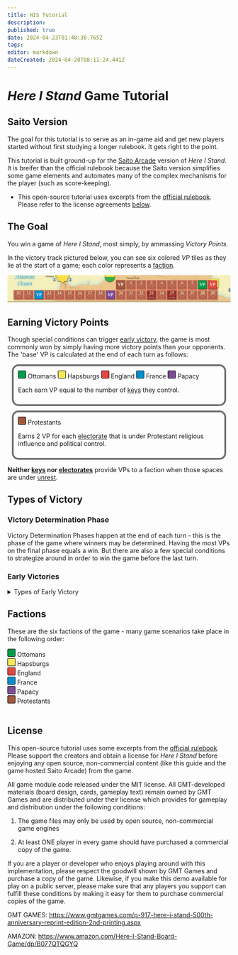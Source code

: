```yaml
---
title: HIS Tutorial
description: 
published: true
date: 2024-04-23T01:48:30.765Z
tags: 
editor: markdown
dateCreated: 2024-04-20T08:11:24.441Z
---
```


# *Here I Stand* Game Tutorial

## Saito Version

The goal for this tutorial is to serve as an in-game aid and get new players started without first studying a longer rulebook. It gets right to the point.

This tutorial is built ground-up for the <a href="saito.io/arcade">Saito Arcade</a> version of *Here I Stand.* It is breifer than the official rulebook because the Saito version simplifies some game elements and automates many of the complex mechanisms for the player (such as score-keeping).


* This open-source tutorial uses excerpts from the [official rulebook](https://www.gmtgames.com/living_rules/HIS-Rules-2010.pdf). Please refer to the license agreements <a href="#license">below</a>.

## The Goal

You win a game of *Here I Stand*, most simply, by ammassing *Victory Points.*

In the victory track pictured below, you can see six colored *VP* tiles as they lie at the start of a game; each color represents a <a href=#factions onclick="flashDiv()">faction</a>. 

![his-victory-track-gamestart.png](/his-victory-track-gamestart.png)

## Earning Victory Points

Though special conditions can trigger <a href="#early">early victory</a>, the game is most commonly won by simply having more victory points than your opponents. The 'base' VP is calculated at the end of each turn as follows:

<div class="box">
<div class="factionBox" style="background-color: #019d4c;"></div> Ottomans

<div class="factionBox" style="background-color: #fce75a;"></div> Hapsburgs

<div class="factionBox" style="background-color: #e54640;"></div> England

<div class="factionBox" style="background-color: #0090cf;"></div> France

<div class="factionBox" style="background-color: #7b4d96;"></div> Papacy
<br>

Each earn VP equal to the number of <a href="keys">keys</a> they control. 
</div>

<div class="box">
<div  class="factionBox" style="background-color: #a2583d;"></div> Protestants
<br>

Earns 2 VP for each <a href="#electorates">electorate</a> that is under Protestant religious influence and political control.
</div>

**Neither <a href="keys">keys</a> nor <a href="#electorates">electorates</a>** provide VPs to a faction when those spaces are under <a href="#unrest">unrest</a>.
  

## Types of Victory

### <div id="determination"> Victory Determination Phase </div>

Victory Determination Phases happen at the end of each turn - this is the phase of the game where winners may be determined. Having the most VPs on the final phase equals a win. But there are also a few special conditions to strategize around in order to win the game before the last turn.

### <div id="early" class="targetDiv"> Early Victories </div>

<details> <summary>Types of Early Victory</summary>
  
  <details><summary> Automatic Victory </summary>
    Standard Victory - 
 
		Domination Victory - 
  
		Time Limit Victory - 
	</details>

</details>
</details>
  

## <div id="factions" class="targetDiv"> Factions </div>

These are the six factions of the game - many game scenarios take place in the following order:

<div class="factionBox" style="background-color: #019d4c;"></div> Ottomans
<br>

<div class="factionBox" style="background-color: #fce75a;"></div> Hapsburgs
<br>

<div  class="factionBox" style="background-color: #e54640;"></div> England
<br>

<div  class="factionBox" style="background-color: #0090cf;"></div> France
<br>

<div  class="factionBox" style="background-color: #7b4d96;"></div> Papacy
<br>

<div  class="factionBox" style="background-color: #a2583d;"></div> Protestants
<br>


<br>

## <div id="license" class="targetDiv"> License </div>

This open-source tutorial uses some excerpts from the [official rulebook](https://www.gmtgames.com/living_rules/HIS-Rules-2010.pdf). Please support the creators and obtain a license for *Here I Stand* before enjoying any open source, non-commercial content (like this guide and the game hosted Saito Arcade) from the game.

All game module code released under the MIT license. All GMT-developed materials (board design, cards, gameplay text) remain owned by GMT Games and are distributed under their license which provides for gameplay and distribution under the following conditions:

1. The game files may only be used by open source, non-commercial game engines

2. At least ONE player in every game should have purchased a commercial copy of the game.

If you are a player or developer who enjoys playing around with this implementation, please respect the goodwill shown by GMT Games and purchase a copy of the game. Likewise, if you make this demo available for play on a public server, please make sure that any players you support can fulfill these conditions by making it easy for them to purchase commercial copies of the game.

GMT GAMES: https://www.gmtgames.com/p-917-here-i-stand-500th-anniversary-reprint-edition-2nd-printing.aspx

AMAZON: https://www.amazon.com/Here-I-Stand-Board-Game/dp/B077QTQGYQ


<style>
  
  .box {
    padding: 10px 10px;
    margin: 10px;
    border: 4px solid #00000090;
    border-radius: 15px;
  }
  .factionBox {
    display: inline-block;
    width: 16px; height: 16px;
    border: solid 0.5px black;
    border-radius: 2px;
  }

 @keyframes flash {
    0% { background-color: transparent; }
    33% { background-color: #f71f3d; }
    100% { background-color: transparent; }
 }
 .targetDiv {
    animation-name: flash;
    animation-duration: 1.5s;
    animation-iteration-count: 1;
 }
 .targetDiv:target {
    animation-iteration-count: 1;
 }
</style>

